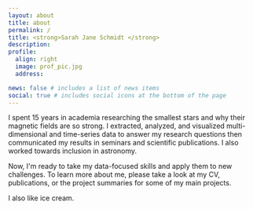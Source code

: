 ```yaml
---
layout: about
title: about
permalink: /
title: <strong>Sarah Jane Schmidt </strong>
description: 
profile:
  align: right
  image: prof_pic.jpg
  address: 

news: false # includes a list of news items
social: true # includes social icons at the bottom of the page
---
```


I spent 15 years in academia researching the smallest stars and why their magnetic fields are so strong. I extracted, analyzed, and visualized multi-dimensional and time-series data to answer my research questions then communicated my results in seminars and scientific publications. I also worked towards inclusion in astronomy. 

Now, I'm ready to take my data-focused skills and apply them to new challenges. To learn more about me, please take a look at my CV, publications, or the project summaries for some of my main projects.  

I also like ice cream.



